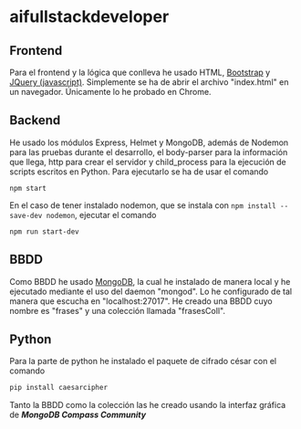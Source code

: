 # aifullstackdeveloper

## Frontend
Para el frontend y la lógica que conlleva he usado HTML, <a href="https://getbootstrap.com/docs/4.3/getting-started/download/">Bootstrap</a> y <a href="https://code.jquery.com/">JQuery (javascript)</a>. Simplemente se ha de abrir el archivo "index.html" en un navegador. Únicamente lo he probado en Chrome.

## Backend
He usado los módulos Express, Helmet y MongoDB, además de Nodemon para las pruebas durante el desarrollo, el body-parser para la información que llega, http para crear el servidor y child_process para la ejecución de scripts escritos en Python.
Para ejecutarlo se ha de usar el comando
```
npm start 
```
En el caso de tener instalado nodemon, que se instala con `npm install --save-dev nodemon`, ejecutar el comando
```
npm run start-dev
```
## BBDD
Como BBDD he usado <a href="https://www.mongodb.com/download-center/community">MongoDB</a>, la cual he instalado de manera local y he ejecutado mediante el uso del daemon "mongod". Lo he configurado de tal manera que escucha en "localhost:27017".
He creado una BBDD cuyo nombre es "frases" y una colección llamada "frasesColl".

## Python
Para la parte de python he instalado el paquete de cifrado césar con el comando
```python
pip install caesarcipher
```
Tanto la BBDD como la colección las he creado usando la interfaz gráfica de ___MongoDB Compass Community___